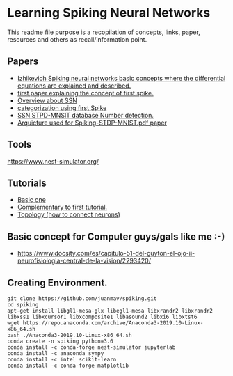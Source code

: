 # Learning Spiking Neural Networks

This readme file purpose is a recopilation of concepts,
links, paper, resources and others as recall/information point.

## Papers

- [Izhikevich Spiking neural networks basic concepts where the differential equations are explained and described.](./papers/Izhikevich-2003.pdf)
- [first paper explaining the concept of first spike.](./papers/DelormeNN2001.pdf)
- [Overview about SSN](./papers/Masquelier-NeuralNetworks-2019.pdf)
- [categorization using first Spike](./papers/mozafari_m_18_1b.pdf)
- [SSN STPD-MNSIT database Number detection.](./papers/Spiking-STDP-MNIST.pdf)
- [Arquicture used for Spiking-STDP-MNIST.pdf paper](./papers/Recurrent-Sipiking-fninf-12-00079.pdf )

## Tools

https://www.nest-simulator.org/

## Tutorials

- [Basic one](https://www.nest-simulator.org/part-1-neurons-and-simple-neural-networks/)
- [Complementary to first tutorial.](https://www.nest-simulator.org/wp-content/uploads/2015/02/NEST_by_Example.pdf) 
- [Topology (how to connect neurons)](https://www.nest-simulator.org/wp-content/uploads/2015/04/Topology_UserManual.pdf) 

## Basic concept for Computer guys/gals like me :-)

- https://www.docsity.com/es/capitulo-51-del-guyton-el-ojo-ii-neurofisiologia-central-de-la-vision/2293420/


## Creating Environment.
```
git clone https://github.com/juanmav/spiking.git
cd spiking
apt-get install libgl1-mesa-glx libegl1-mesa libxrandr2 libxrandr2 libxss1 libxcursor1 libxcomposite1 libasound2 libxi6 libxtst6
wget https://repo.anaconda.com/archive/Anaconda3-2019.10-Linux-x86_64.sh
bash ./Anaconda3-2019.10-Linux-x86_64.sh
conda create -n spiking python=3.6
conda install -c conda-forge nest-simulator jupyterlab
conda install -c anaconda sympy
conda install -c intel scikit-learn
conda install -c conda-forge matplotlib
```
